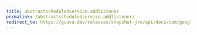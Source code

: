 ```yaml
---
title: abstractscheduledservice.addlistener
permalink: /abstractscheduledservice.addlistener/
redirect_to: https://guava.dev/releases/snapshot-jre/api/docs/com/google/common/util/concurrent/AbstractScheduledService.html#addListener-com.google.common.util.concurrent.Service.Listener-java.util.concurrent.Executor-
---
```

